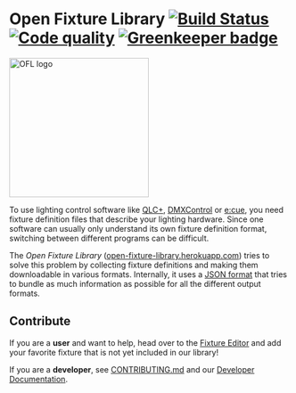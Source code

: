 # Open Fixture Library [![Build Status](https://img.shields.io/travis/FloEdelmann/open-fixture-library/master.svg?label=tests)](https://travis-ci.org/FloEdelmann/open-fixture-library) [![Code quality](https://img.shields.io/codacy/grade/73096865e9f44a7bb246a318ffc8e68b.svg)](https://www.codacy.com/app/FloEdelmann/open-fixture-library) [![Greenkeeper badge](https://badges.greenkeeper.io/FloEdelmann/open-fixture-library.svg)](https://greenkeeper.io/)

<a href="./ui/static/ofl-logo.svg"><img alt="OFL logo" src="https://cdn.rawgit.com/FloEdelmann/open-fixture-library/master/ui/static/ofl-logo.svg" width="250" /></a>

To use lighting control software like [QLC+](http://www.qlcplus.org/), [DMXControl](https://www.dmxcontrol.org/) or [e:cue](http://www.ecue.de/), you need fixture definition files that describe your lighting hardware. Since one software can usually only understand its own fixture definition format, switching between different programs can be difficult.

The *Open Fixture Library* ([open-fixture-library.herokuapp.com](https://open-fixture-library.herokuapp.com/)) tries to solve this problem by collecting fixture definitions and making them downloadable in various formats. Internally, it uses a [JSON format](docs/fixture-format.md) that tries to bundle as much information as possible for all the different output formats.


## Contribute

If you are a **user** and want to help, head over to the [Fixture Editor](https://open-fixture-library.herokuapp.com/fixture-editor) and add your favorite fixture that is not yet included in our library!

If you are a **developer**, see [CONTRIBUTING.md](docs/CONTRIBUTING.md) and our [Developer Documentation](docs/README.md).
